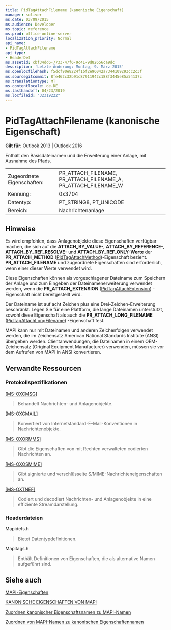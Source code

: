 ```yaml
---
title: PidTagAttachFilename (kanonische Eigenschaft)
manager: soliver
ms.date: 03/09/2015
ms.audience: Developer
ms.topic: reference
ms.prod: office-online-server
localization_priority: Normal
api_name:
- PidTagAttachFilename
api_type:
- HeaderDef
ms.assetid: cbf34dd6-7733-47f6-9c41-9d82656ca9dc
description: 'Letzte Änderung: Montag, 9. März 2015'
ms.openlocfilehash: f5dcf90e8224f1bf2e96042a7344109293cc2c3f
ms.sourcegitcommit: 8fe462c32b91c87911942c188f3445e85a54137c
ms.translationtype: MT
ms.contentlocale: de-DE
ms.lasthandoff: 04/23/2019
ms.locfileid: "32319222"
---
```

# <a name="pidtagattachfilename-canonical-property"></a>PidTagAttachFilename (kanonische Eigenschaft)

  
  
**Gilt für**: Outlook 2013 | Outlook 2016 
  
Enthält den Basisdateinamen und die Erweiterung einer Anlage, mit Ausnahme des Pfads.
  
|||
|:-----|:-----|
|Zugeordnete Eigenschaften:  <br/> |PR_ATTACH_FILENAME, PR_ATTACH_FILENAME_A, PR_ATTACH_FILENAME_W  <br/> |
|Kennung:  <br/> |0x3704  <br/> |
|Datentyp:  <br/> |PT_STRING8, PT_UNICODE  <br/> |
|Bereich:  <br/> |Nachrichtenanlage  <br/> |
   
## <a name="remarks"></a>Hinweise

Es wird empfohlen, dass Anlagenobjekte diese Eigenschaften verfügbar machen, die sich auf die **ATTACH_BY_VALUE-,** **ATTACH_BY_REFERENCE-,** **ATTACH_BY_REF_RESOLVE-** und **ATTACH_BY_REF_ONLY-Werte** der **PR_ATTACH_METHOD** ([PidTagAttachMethod](pidtagattachmethod-canonical-property.md))-Eigenschaft bezieht. **PR_ATTACH_FILENAME** und zugeordnete Eigenschaften sind erforderlich, wenn einer dieser Werte verwendet wird. 
  
Diese Eigenschaften können als vorgeschlagener Dateiname zum Speichern der Anlage und zum Eingeben der Dateinamenerweiterung verwendet werden, wenn die **PR_ATTACH_EXTENSION** ([PidTagAttachExtension](pidtagattachextension-canonical-property.md)) -Eigenschaft nicht bereitgestellt wird. 
  
Der Dateiname ist auf acht Zeichen plus eine Drei-Zeichen-Erweiterung beschränkt. Legen Sie für eine Plattform, die lange Dateinamen unterstützt, sowohl diese Eigenschaft als auch die **PR_ATTACH_LONG_FILENAME** ([PidTagAttachLongFilename](pidtagattachlongfilename-canonical-property.md)) -Eigenschaft fest. 
  
MAPI kann nur mit Dateinamen und anderen Zeichenfolgen verwendet werden, die im Zeichensatz American National Standards Institute (ANSI) übergeben werden. Clientanwendungen, die Dateinamen in einem OEM-Zeichensatz (Original Equipment Manufacturer) verwenden, müssen sie vor dem Aufrufen von MAPI in ANSI konvertieren. 
  
## <a name="related-resources"></a>Verwandte Ressourcen

### <a name="protocol-specifications"></a>Protokollspezifikationen

[[MS-OXCMSG]](https://msdn.microsoft.com/library/7fd7ec40-deec-4c06-9493-1bc06b349682%28Office.15%29.aspx)
  
> Behandelt Nachrichten- und Anlagenobjekte.
    
[[MS-OXCMAIL]](https://msdn.microsoft.com/library/b60d48db-183f-4bf5-a908-f584e62cb2d4%28Office.15%29.aspx)
  
> Konvertiert von Internetstandard-E-Mail-Konventionen in Nachrichtenobjekte.
    
[[MS-OXORMMS]](https://msdn.microsoft.com/library/a121dda4-48f3-41f8-b12f-170f533038bb%28Office.15%29.aspx)
  
> Gibt die Eigenschaften von mit Rechten verwalteten codierten Nachrichten an.
    
[[MS-OXOSMIME]](https://msdn.microsoft.com/library/bb17d126-d211-462c-8cd3-454ed33c8746%28Office.15%29.aspx)
  
> Gibt signierte und verschlüsselte S/MIME-Nachrichteneigenschaften an.
    
[[MS-OXTNEF]](https://msdn.microsoft.com/library/1f0544d7-30b7-4194-b58f-adc82f3763bb%28Office.15%29.aspx)
  
> Codiert und decodiert Nachrichten- und Anlagenobjekte in eine effiziente Streamdarstellung.
    
### <a name="header-files"></a>Headerdateien

Mapidefs.h
  
> Bietet Datentypdefinitionen.
    
Mapitags.h
  
> Enthält Definitionen von Eigenschaften, die als alternative Namen aufgeführt sind.
    
## <a name="see-also"></a>Siehe auch



[MAPI-Eigenschaften](mapi-properties.md)
  
[KANONISCHE EIGENSCHAFTEN VON MAPI](mapi-canonical-properties.md)
  
[Zuordnen kanonischer Eigenschaftsnamen zu MAPI-Namen](mapping-canonical-property-names-to-mapi-names.md)
  
[Zuordnen von MAPI-Namen zu kanonischen Eigenschaftennamen](mapping-mapi-names-to-canonical-property-names.md)

